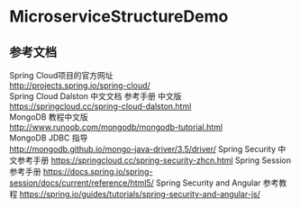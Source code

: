 # MicroserviceStructureDemo
## 参考文档 
Spring Cloud项目的官方网址  
http://projects.spring.io/spring-cloud/  
Spring Cloud Dalston 中文文档 参考手册 中文版  
https://springcloud.cc/spring-cloud-dalston.html  
MongoDB 教程中文版  
http://www.runoob.com/mongodb/mongodb-tutorial.html  
MongoDB JDBC 指导  
http://mongodb.github.io/mongo-java-driver/3.5/driver/
Spring Security 中文参考手册
https://springcloud.cc/spring-security-zhcn.html
Spring Session 参考手册
https://docs.spring.io/spring-session/docs/current/reference/html5/
Spring Security and Angular 参考教程
https://spring.io/guides/tutorials/spring-security-and-angular-js/